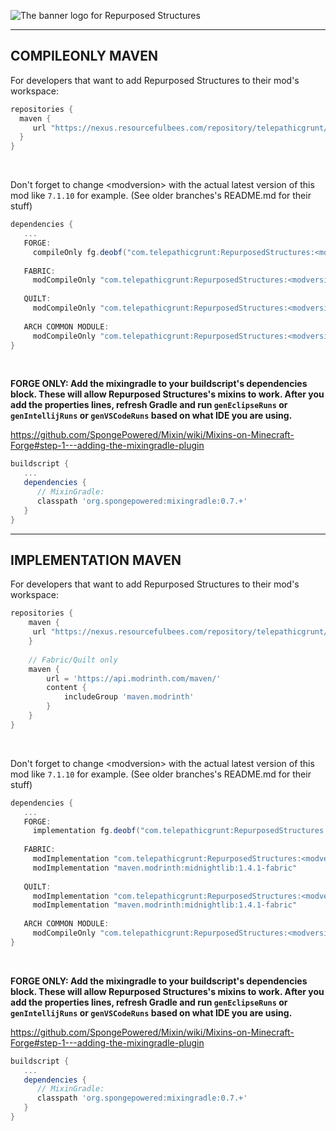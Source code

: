 ![The banner logo for Repurposed Structures](https://user-images.githubusercontent.com/40846040/212383632-2d628e1a-a086-490f-8863-823210407626.png)

***

## COMPILEONLY MAVEN

For developers that want to add Repurposed Structures to their mod's workspace:

```gradle
repositories {
  maven {
     url "https://nexus.resourcefulbees.com/repository/telepathicgrunt/"
  }
}
```

&nbsp;

Don't forget to change &lt;modversion> with the actual latest version of this mod like `7.1.10` for example. (See older branches's README.md for their stuff)

```gradle
dependencies {
   ...
   FORGE: 
     compileOnly fg.deobf("com.telepathicgrunt:RepurposedStructures:<modversion>+1.20.1-forge")
     
   FABRIC: 
     modCompileOnly "com.telepathicgrunt:RepurposedStructures:<modversion>+1.20.1-fabric"
     
   QUILT: 
     modCompileOnly "com.telepathicgrunt:RepurposedStructures:<modversion>+1.20.1-quilt"
     
   ARCH COMMON MODULE: 
     modCompileOnly "com.telepathicgrunt:RepurposedStructures:<modversion>+1.20.1-common"
}
```

&nbsp;

**FORGE ONLY: Add the mixingradle to your buildscript's dependencies block. These will allow Repurposed Structures's mixins to work. After you add the properties lines, refresh Gradle and run `genEclipseRuns` or `genIntellijRuns` or `genVSCodeRuns` based on what IDE you are using.**

https://github.com/SpongePowered/Mixin/wiki/Mixins-on-Minecraft-Forge#step-1---adding-the-mixingradle-plugin

```gradle
buildscript {
   ...
   dependencies {
      // MixinGradle:
      classpath 'org.spongepowered:mixingradle:0.7.+'
   }
}
```

***

## IMPLEMENTATION MAVEN

For developers that want to add Repurposed Structures to their mod's workspace:

```gradle
repositories {
    maven {
     url "https://nexus.resourcefulbees.com/repository/telepathicgrunt/"
    }
    
    // Fabric/Quilt only
    maven {
        url = 'https://api.modrinth.com/maven/'
        content {
            includeGroup 'maven.modrinth'
        }
    }
}
```

&nbsp;

Don't forget to change &lt;modversion> with the actual latest version of this mod like `7.1.10` for example. (See older branches's README.md for their stuff)

```gradle
dependencies {
   ...
   FORGE: 
     implementation fg.deobf("com.telepathicgrunt:RepurposedStructures:<modversion>+1.20.1-forge")
     
   FABRIC: 
     modImplementation "com.telepathicgrunt:RepurposedStructures:<modversion>+1.20.1-fabric"
     modImplementation "maven.modrinth:midnightlib:1.4.1-fabric" 
   
   QUILT: 
     modImplementation "com.telepathicgrunt:RepurposedStructures:<modversion>+1.20.1-quilt"
     modImplementation "maven.modrinth:midnightlib:1.4.1-fabric" 
     
   ARCH COMMON MODULE: 
     modCompileOnly "com.telepathicgrunt:RepurposedStructures:<modversion>+1.20.1-common"
}
```

&nbsp;

**FORGE ONLY: Add the mixingradle to your buildscript's dependencies block. These will allow Repurposed Structures's mixins to work. After you add the properties lines, refresh Gradle and run `genEclipseRuns` or `genIntellijRuns` or `genVSCodeRuns` based on what IDE you are using.**

https://github.com/SpongePowered/Mixin/wiki/Mixins-on-Minecraft-Forge#step-1---adding-the-mixingradle-plugin

```gradle
buildscript {
   ...
   dependencies {
      // MixinGradle:
      classpath 'org.spongepowered:mixingradle:0.7.+'
   }
}
```
